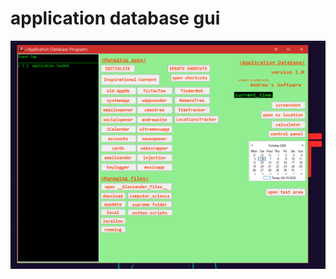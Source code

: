 # application database gui
![alt text](https://github.com/alexzanderr/csharp/blob/master/ApplicationDatabase/appdbinterface.png?raw=true)
